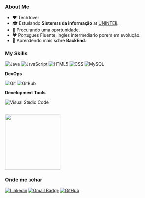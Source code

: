 <h3>About Me</h3>

- ❤ Tech lover
- 🎓 Estudando **Sistemas da informação** at <a href="https://www.uninter.com/graduacao-ead/?gclid=CjwKCAjws9ipBhB1EiwAccEi1AJfvnF6Z1s94KFijLOkuGrKwOYDabzO30em6L_OJKqtsYvqKIfFUBoC_9gQAvD_BwE">UNINTER</a>.
- 💼 Procurando uma oportunidade.
- ❤ Portugues Fluente, Ingles intermediario porem em evolução.
- 🌱 Aprendendo mais sobre **BackEnd**.

<h3>My Skills</h3>

![Java](https://img.shields.io/badge/-Java-333333?style=flat&logo=Java&logoColor=007396)
![JavaScript](https://img.shields.io/badge/-JavaScript-333333?style=flat&logo=javascript)
![HTML5](https://img.shields.io/badge/-HTML5-333333?style=flat&logo=HTML5)
![CSS](https://img.shields.io/badge/-CSS-333333?style=flat&logo=CSS3&logoColor=1572B6)
![MySQL](https://img.shields.io/badge/-MySQL-333333?style=flat&logo=mysql)

**DevOps**

![Git](https://img.shields.io/badge/-Git-333333?style=flat&logo=git)
![GitHub](https://img.shields.io/badge/-GitHub-333333?style=flat&logo=github)

**Development Tools**

![Visual Studio Code](https://img.shields.io/badge/-Visual%20Studio%20Code-333333?style=flat&logo=visual-studio-code&logoColor=007ACC)

<br/>

<a href="https://github.com/MarckOne">
  <img height="180em" src="https://github-readme-stats.vercel.app/api?username=MarkOne&theme=dracula&show_icons=true" />
</a>

<h3>Onde me achar</h3>

[![Linkedin](https://img.shields.io/badge/-MarcosAraujo-blue?style=flat-square&logo=Linkedin&logoColor=white&link=https://www.linkedin.com/in/marcos-araujo-5a378b198)](https://www.linkedin.com/in/marcos-araujo-5a378b198)
[![Gmail Badge](https://img.shields.io/badge/-marcosluiz642@gmail.com-006bed?style=flat-square&logo=Gmail&logoColor=white&link=mailto:marcosluiz642@gmail.com)](mailto:marcosluiz642@gmail.com)
[![GitHub](https://img.shields.io/github/followers/MarckOne?label=follow&style=social)](https://github.com/MarckOne)
